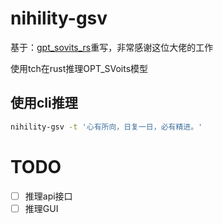 # nihility-gsv

基于：[gpt_sovits_rs](https://github.com/second-state/gpt_sovits_rs)重写，非常感谢这位大佬的工作

使用tch在rust推理OPT_SVoits模型

## 使用cli推理

```bash
nihility-gsv -t '心有所向，日复一日，必有精进。'
```

# TODO

- [ ] 推理api接口
- [ ] 推理GUI